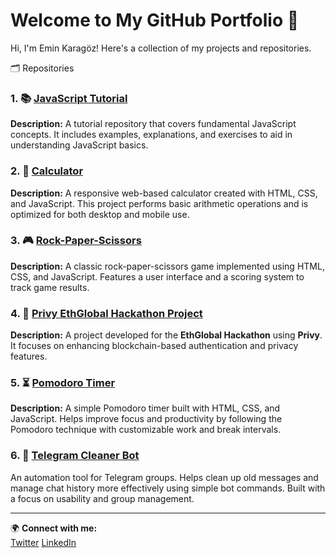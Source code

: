 # Welcome to My GitHub Portfolio 🚀

Hi, I'm Emin Karagöz! Here's a collection of my projects and repositories.

🗂️ Repositories

### 1. 📚 [JavaScript Tutorial](https://github.com/karagozemin/javascript-tutorial)
**Description:** A tutorial repository that covers fundamental JavaScript concepts. It includes examples, explanations, and exercises to aid in understanding JavaScript basics.

### 2. 📁 [Calculator](https://github.com/karagozemin/calculator)
**Description:** A responsive web-based calculator created with HTML, CSS, and JavaScript. This project performs basic arithmetic operations and is optimized for both desktop and mobile use.  

### 3. 🎮 [Rock-Paper-Scissors](https://github.com/karagozemin/rock-paper-scissors)
**Description:** A classic rock-paper-scissors game implemented using HTML, CSS, and JavaScript. Features a user interface and a scoring system to track game results.  

### 4. 🔐 [Privy EthGlobal Hackathon Project](https://github.com/karagozemin/DASF)
**Description:** A project developed for the **EthGlobal Hackathon** using **Privy**. It focuses on enhancing blockchain-based authentication and privacy features.  

### 5. ⏳ [Pomodoro Timer](https://github.com/karagozemin/Pomodoro) 
   **Description:** A simple Pomodoro timer built with HTML, CSS, and JavaScript. Helps improve focus and productivity by following the Pomodoro technique with customizable work and break intervals.

### 6. 🤖 [Telegram Cleaner Bot](https://github.com/karagozemin/telegram-cleaner-bot)
An automation tool for Telegram groups. Helps clean up old messages and manage chat history more effectively using simple bot commands. Built with a focus on usability and group management.

---

🌍 **Connect with me:**  
[Twitter](https://x.com/kaptan_web3)
[LinkedIn](https://www.linkedin.com/in/emin-karagozz)
